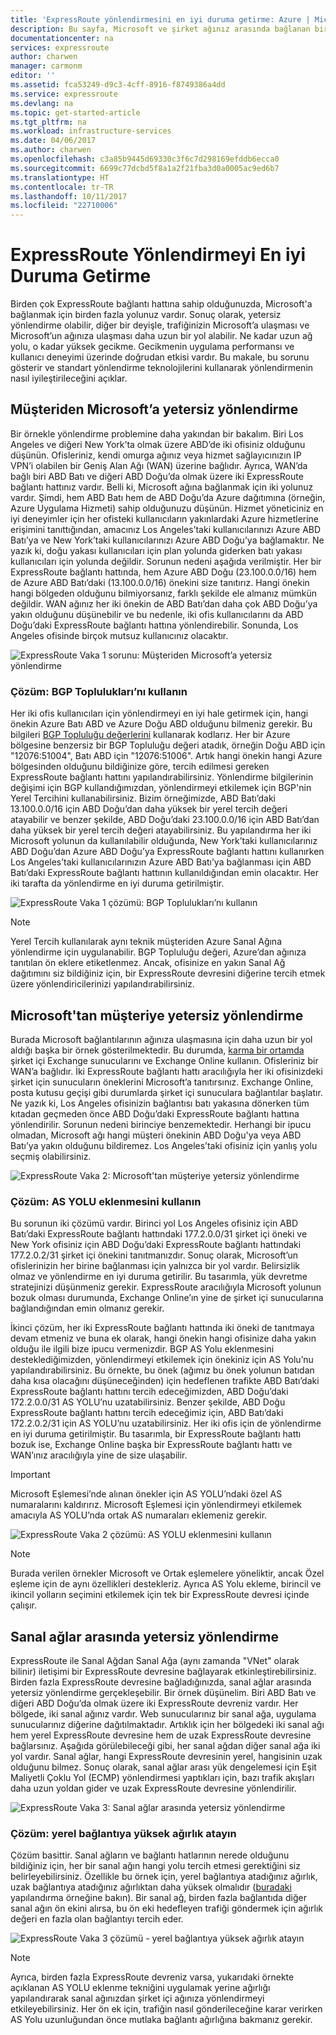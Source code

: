```yaml
---
title: 'ExpressRoute yönlendirmesini en iyi duruma getirme: Azure | Microsoft Docs'
description: Bu sayfa, Microsoft ve şirket ağınız arasında bağlanan birden fazla ExpressRoute devresine sahip olduğunda yönlendirmenin nasıl iyileştirileceği hakkında ayrıntılı bilgi sağlar.
documentationcenter: na
services: expressroute
author: charwen
manager: carmonm
editor: ''
ms.assetid: fca53249-d9c3-4cff-8916-f8749386a4dd
ms.service: expressroute
ms.devlang: na
ms.topic: get-started-article
ms.tgt_pltfrm: na
ms.workload: infrastructure-services
ms.date: 04/06/2017
ms.author: charwen
ms.openlocfilehash: c3a85b9445d69330c3f6c7d298169efddb6ecca0
ms.sourcegitcommit: 6699c77dcbd5f8a1a2f21fba3d0a0005ac9ed6b7
ms.translationtype: HT
ms.contentlocale: tr-TR
ms.lasthandoff: 10/11/2017
ms.locfileid: "22710006"
---
```

# <a name="optimize-expressroute-routing"></a>ExpressRoute Yönlendirmeyi En iyi Duruma Getirme
Birden çok ExpressRoute bağlantı hattına sahip olduğunuzda, Microsoft'a bağlanmak için birden fazla yolunuz vardır. Sonuç olarak, yetersiz yönlendirme olabilir, diğer bir deyişle, trafiğinizin Microsoft’a ulaşması ve Microsoft’un ağınıza ulaşması daha uzun bir yol alabilir. Ne kadar uzun ağ yolu, o kadar yüksek gecikme. Gecikmenin uygulama performansı ve kullanıcı deneyimi üzerinde doğrudan etkisi vardır. Bu makale, bu sorunu gösterir ve standart yönlendirme teknolojilerini kullanarak yönlendirmenin nasıl iyileştirileceğini açıklar.

## <a name="suboptimal-routing-from-customer-to-microsoft"></a>Müşteriden Microsoft’a yetersiz yönlendirme
Bir örnekle yönlendirme problemine daha yakından bir bakalım. Biri Los Angeles ve diğeri New York’ta olmak üzere ABD’de iki ofisiniz olduğunu düşünün. Ofisleriniz, kendi omurga ağınız veya hizmet sağlayıcınızın IP VPN’i olabilen bir Geniş Alan Ağı (WAN) üzerine bağlıdır. Ayrıca, WAN’da bağlı biri ABD Batı ve diğeri ABD Doğu’da olmak üzere iki ExpressRoute bağlantı hattınız vardır. Belli ki, Microsoft ağına bağlanmak için iki yolunuz vardır. Şimdi, hem ABD Batı hem de ABD Doğu’da Azure dağıtımına (örneğin, Azure Uygulama Hizmeti) sahip olduğunuzu düşünün. Hizmet yöneticiniz en iyi deneyimler için her ofisteki kullanıcıların yakınlardaki Azure hizmetlerine erişimini tanıttığından, amacınız Los Angeles’taki kullanıcılarınızı Azure ABD Batı’ya ve New York’taki kullanıcılarınızı Azure ABD Doğu’ya bağlamaktır. Ne yazık ki, doğu yakası kullanıcıları için plan yolunda giderken batı yakası kullanıcıları için yolunda değildir. Sorunun nedeni aşağıda verilmiştir. Her bir ExpressRoute bağlantı hattında, hem Azure ABD Doğu (23.100.0.0/16) hem de Azure ABD Batı’daki (13.100.0.0/16) önekini size tanıtırız. Hangi önekin hangi bölgeden olduğunu bilmiyorsanız, farklı şekilde ele almanız mümkün değildir. WAN ağınız her iki önekin de ABD Batı’dan daha çok ABD Doğu’ya yakın olduğunu düşünebilir ve bu nedenle, iki ofis kullanıcılarını da ABD Doğu’daki ExpressRoute bağlantı hattına yönlendirebilir. Sonunda, Los Angeles ofisinde birçok mutsuz kullanıcınız olacaktır.

![ExpressRoute Vaka 1 sorunu: Müşteriden Microsoft’a yetersiz yönlendirme](./media/expressroute-optimize-routing/expressroute-case1-problem.png)

### <a name="solution-use-bgp-communities"></a>Çözüm: BGP Toplulukları’nı kullanın
Her iki ofis kullanıcıları için yönlendirmeyi en iyi hale getirmek için, hangi önekin Azure Batı ABD ve Azure Doğu ABD olduğunu bilmeniz gerekir. Bu bilgileri [BGP Topluluğu değerlerini](expressroute-routing.md) kullanarak kodlarız. Her bir Azure bölgesine benzersiz bir BGP Topluluğu değeri atadık, örneğin Doğu ABD için "12076:51004", Batı ABD için "12076:51006". Artık hangi önekin hangi Azure bölgesinden olduğunu bildiğinize göre, tercih edilmesi gereken ExpressRoute bağlantı hattını yapılandırabilirsiniz. Yönlendirme bilgilerinin değişimi için BGP kullandığımızdan, yönlendirmeyi etkilemek için BGP'nin Yerel Tercihini kullanabilirsiniz. Bizim örneğimizde, ABD Batı’daki 13.100.0.0/16 için ABD Doğu’dan daha yüksek bir yerel tercih değeri atayabilir ve benzer şekilde, ABD Doğu’daki 23.100.0.0/16 için ABD Batı’dan daha yüksek bir yerel tercih değeri atayabilirsiniz. Bu yapılandırma her iki Microsoft yolunun da kullanılabilir olduğunda, New York’taki kullanıcılarınız ABD Doğu’dan Azure ABD Doğu’ya ExpressRoute bağlantı hattını kullanırken Los Angeles’taki kullanıcılarınızın Azure ABD Batı’ya bağlanması için ABD Batı’daki ExpressRoute bağlantı hattının kullanıldığından emin olacaktır. Her iki tarafta da yönlendirme en iyi duruma getirilmiştir. 

![ExpressRoute Vaka 1 çözümü: BGP Toplulukları’nı kullanın](./media/expressroute-optimize-routing/expressroute-case1-solution.png)

> [!NOTE]
> Yerel Tercih kullanılarak aynı teknik müşteriden Azure Sanal Ağına yönlendirme için uygulanabilir. BGP Topluluğu değeri, Azure’dan ağınıza tanıtılan ön eklere etiketlenmez. Ancak, ofisinize en yakın Sanal Ağ dağıtımını siz bildiğiniz için, bir ExpressRoute devresini diğerine tercih etmek üzere yönlendiricilerinizi yapılandırabilirsiniz.
>
>

## <a name="suboptimal-routing-from-microsoft-to-customer"></a>Microsoft'tan müşteriye yetersiz yönlendirme
Burada Microsoft bağlantılarının ağınıza ulaşmasına için daha uzun bir yol aldığı başka bir örnek gösterilmektedir. Bu durumda, [karma bir ortamda](https://technet.microsoft.com/library/jj200581%28v=exchg.150%29.aspx) şirket içi Exchange sunucularını ve Exchange Online kullanın. Ofisleriniz bir WAN’a bağlıdır. İki ExpressRoute bağlantı hattı aracılığıyla her iki ofisinizdeki şirket için sunucuların öneklerini Microsoft’a tanıtırsınız. Exchange Online, posta kutusu geçişi gibi durumlarda şirket içi sunuculara bağlantılar başlatır. Ne yazık ki, Los Angeles ofisinizin bağlantısı batı yakasına dönerken tüm kıtadan geçmeden önce ABD Doğu’daki ExpressRoute bağlantı hattına yönlendirilir. Sorunun nedeni birinciye benzemektedir. Herhangi bir ipucu olmadan, Microsoft ağı hangi müşteri önekinin ABD Doğu'ya veya ABD Batı’ya yakın olduğunu bildiremez. Los Angeles’taki ofisiniz için yanlış yolu seçmiş olabilirsiniz.

![ExpressRoute Vaka 2: Microsoft'tan müşteriye yetersiz yönlendirme](./media/expressroute-optimize-routing/expressroute-case2-problem.png)

### <a name="solution-use-as-path-prepending"></a>Çözüm: AS YOLU eklenmesini kullanın
Bu sorunun iki çözümü vardır. Birinci yol Los Angeles ofisiniz için ABD Batı’daki ExpressRoute bağlantı hattındaki 177.2.0.0/31 şirket içi öneki ve New York ofisiniz için ABD Doğu’daki ExpressRoute bağlantı hattındaki 177.2.0.2/31 şirket içi önekini tanıtmanızdır. Sonuç olarak, Microsoft’un ofislerinizin her birine bağlanması için yalnızca bir yol vardır. Belirsizlik olmaz ve yönlendirme en iyi duruma getirilir. Bu tasarımla, yük devretme stratejinizi düşünmeniz gerekir. ExpressRoute aracılığıyla Microsoft yolunun bozuk olması durumunda, Exchange Online’ın yine de şirket içi sunucularına bağlandığından emin olmanız gerekir. 

İkinci çözüm, her iki ExpressRoute bağlantı hattında iki öneki de tanıtmaya devam etmeniz ve buna ek olarak, hangi önekin hangi ofisinize daha yakın olduğu ile ilgili bize ipucu vermenizdir. BGP AS Yolu eklenmesini desteklediğimizden, yönlendirmeyi etkilemek için önekiniz için AS Yolu’nu yapılandırabilirsiniz. Bu örnekte, bu önek (ağımız bu önek yolunun batıdan daha kısa olacağını düşüneceğinden) için hedeflenen trafikte ABD Batı’daki ExpressRoute bağlantı hattını tercih edeceğimizden, ABD Doğu’daki 172.2.0.0/31 AS YOLU’nu uzatabilirsiniz. Benzer şekilde, ABD Doğu ExpressRoute bağlantı hattını tercih edeceğimiz için, ABD Batı’daki 172.2.0.2/31 için AS YOLU’nu uzatabilirsiniz. Her iki ofis için de yönlendirme en iyi duruma getirilmiştir. Bu tasarımla, bir ExpressRoute bağlantı hattı bozuk ise, Exchange Online başka bir ExpressRoute bağlantı hattı ve WAN’ınız aracılığıyla yine de size ulaşabilir. 

> [!IMPORTANT]
> Microsoft Eşlemesi’nde alınan önekler için AS YOLU’ndaki özel AS numaralarını kaldırırız. Microsoft Eşlemesi için yönlendirmeyi etkilemek amacıyla AS YOLU’nda ortak AS numaraları eklemeniz gerekir.
> 
> 

![ExpressRoute Vaka 2 çözümü: AS YOLU eklenmesini kullanın](./media/expressroute-optimize-routing/expressroute-case2-solution.png)

> [!NOTE]
> Burada verilen örnekler Microsoft ve Ortak eşlemelere yöneliktir, ancak Özel eşleme için de aynı özellikleri destekleriz. Ayrıca AS Yolu ekleme, birincil ve ikincil yolların seçimini etkilemek için tek bir ExpressRoute devresi içinde çalışır.
> 
> 

## <a name="suboptimal-routing-between-virtual-networks"></a>Sanal ağlar arasında yetersiz yönlendirme
ExpressRoute ile Sanal Ağdan Sanal Ağa (aynı zamanda "VNet" olarak bilinir) iletişimi bir ExpressRoute devresine bağlayarak etkinleştirebilirsiniz. Birden fazla ExpressRoute devresine bağladığınızda, sanal ağlar arasında yetersiz yönlendirme gerçekleşebilir. Bir örnek düşünelim. Biri ABD Batı ve diğeri ABD Doğu’da olmak üzere iki ExpressRoute devreniz vardır. Her bölgede, iki sanal ağınız vardır. Web sunucularınız bir sanal ağa, uygulama sunucularınız diğerine dağıtılmaktadır. Artıklık için her bölgedeki iki sanal ağı hem yerel ExpressRoute devresine hem de uzak ExpressRoute devresine bağlarsınız. Aşağıda görülebileceği gibi, her sanal ağdan diğer sanal ağa iki yol vardır. Sanal ağlar, hangi ExpressRoute devresinin yerel, hangisinin uzak olduğunu bilmez. Sonuç olarak, sanal ağlar arası yük dengelemesi için Eşit Maliyetli Çoklu Yol (ECMP) yönlendirmesi yaptıkları için, bazı trafik akışları daha uzun yoldan gider ve uzak ExpressRoute devresine yönlendirilir.

![ExpressRoute Vaka 3: Sanal ağlar arasında yetersiz yönlendirme](./media/expressroute-optimize-routing/expressroute-case3-problem.png)

### <a name="solution-assign-a-high-weight-to-local-connection"></a>Çözüm: yerel bağlantıya yüksek ağırlık atayın
Çözüm basittir. Sanal ağların ve bağlantı hatlarının nerede olduğunu bildiğiniz için, her bir sanal ağın hangi yolu tercih etmesi gerektiğini siz belirleyebilirsiniz. Özellikle bu örnek için, yerel bağlantıya atadığınız ağırlık, uzak bağlantıya atadığınız ağırlıktan daha yüksek olmalıdır ([buradaki](expressroute-howto-linkvnet-arm.md#modify-a-virtual-network-connection) yapılandırma örneğine bakın). Bir sanal ağ, birden fazla bağlantıda diğer sanal ağın ön ekini alırsa, bu ön eki hedefleyen trafiği göndermek için ağırlık değeri en fazla olan bağlantıyı tercih eder.

![ExpressRoute Vaka 3 çözümü - yerel bağlantıya yüksek ağırlık atayın](./media/expressroute-optimize-routing/expressroute-case3-solution.png)

> [!NOTE]
> Ayrıca, birden fazla ExpressRoute devreniz varsa, yukarıdaki örnekte açıklanan AS YOLU eklenme tekniğini uygulamak yerine ağırlığı yapılandırarak sanal ağınızdan şirket içi ağınıza yönlendirmeyi etkileyebilirsiniz. Her ön ek için, trafiğin nasıl gönderileceğine karar verirken AS Yolu uzunluğundan önce mutlaka bağlantı ağırlığına bakmanız gerekir.
>
>
